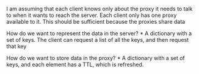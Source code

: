 I am assuming that each client knows only about the proxy it needs to talk to when it wants to reach the server. Each client only has one proxy available to it. This should be sufficient because the proxies share data

How do we want to represent the data in the server?
	* A dictionary with a set of keys. The client can request a list of all the keys, and then request that key

How do we want to store data in the proxy?
	* A dictionary with a set of keys, and each element has a TTL, which is refreshed. 




